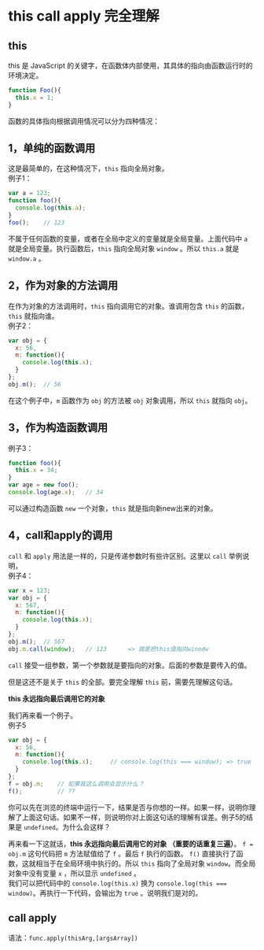 # this call apply 完全理解

## this
this 是 JavaScript 的关键字，在函数体内部使用，其具体的指向由函数运行时的环境决定。
```javascript
function Foo(){
  this.x = 1;
}
```
函数的具体指向根据调用情况可以分为四种情况：

## 1，单纯的函数调用
这是最简单的，在这种情况下，`this` 指向全局对象。  
例子1：
```javascript
var a = 123;
function foo(){
  console.log(this.a);
}
foo();    // 123
```
不属于任何函数的变量，或者在全局中定义的变量就是全局变量。上面代码中 `a` 就是全局变量。执行函数后，`this` 指向全局对象 `window` 。所以 `this.a` 就是 `window.a` 。

## 2，作为对象的方法调用
在作为对象的方法调用时，`this` 指向调用它的对象。谁调用包含 `this` 的函数，`this` 就指向谁。  
例子2：
```javascript
var obj = {
  x: 56,
  m: function(){
    console.log(this.x);
  }
};
obj.m();  // 56
```
在这个例子中，`m` 函数作为 `obj` 的方法被 `obj` 对象调用，所以 `this` 就指向 `obj`。

## 3，作为构造函数调用
例子3：
```javascript
function foo(){
  this.x = 34;
}
var age = new foo();
console.log(age.x);   // 34
```
可以通过构造函数 `new` 一个对象，`this` 就是指向新new出来的对象。

## 4，call和apply的调用
`call` 和 `apply` 用法是一样的，只是传递参数时有些许区别。这里以 `call` 举例说明，  
例子4：
```javascript
var x = 123;
var obj = {
  x: 567,
  m: function(){
    console.log(this.x);
  }
};
obj.m();  // 567
obj.m.call(window);   // 123	  => 就是把this值指向winodw
```
`call` 接受一组参数，第一个参数就是要指向的对象。后面的参数是要传入的值。

但是这还不是关于 `this` 的全部。要完全理解 `this` 前，需要先理解这句话。  

**this 永远指向最后调用它的对象**  

我们再来看一个例子。  
例子5
```javascript
var obj = {
  x: 56,
  m: function(){
    console.log(this.x);     // console.log(this === window); => true
  }
};
f = obj.m;    // 如果我这么调用会显示什么？
f();          // ??
```
你可以先在浏览的终端中运行一下，结果是否与你想的一样。如果一样，说明你理解了上面这句话。如果不一样，则说明你对上面这句话的理解有误差。例子5的结果是 `undefined`。为什么会这样？

再来看一下这就话，**this 永远指向最后调用它的对象 （重要的话重复三遍）**。
`f = obj.m` 这句代码把 `m` 方法赋值给了 `f` 。最后 `f` 执行的函数。 `f()` 直接执行了函数，这就相当于在全局环境中执行的。所以 `this` 指向了全局对象 `window`。而全局对象中没有变量 `x` ，所以显示 `undefined` 。  
我们可以把代码中的 `console.log(this.x)` 换为 `console.log(this === window)`。再执行一下代码，会输出为 `true` 。说明我们是对的。

## call apply
语法：`func.apply(thisArg,[argsArray])`
